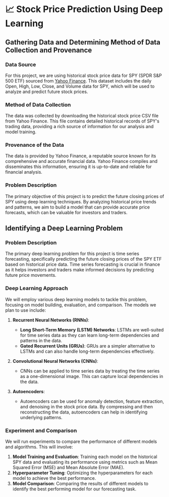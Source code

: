 # 📈 Stock Price Prediction Using Deep Learning


## Gathering Data and Determining Method of Data Collection and Provenance

### Data Source
For this project, we are using historical stock price data for SPY (SPDR S&P 500 ETF) sourced from [Yahoo Finance](https://ca.finance.yahoo.com/quote/SPY/history). This dataset includes the daily Open, High, Low, Close, and Volume data for SPY, which will be used to analyze and predict future stock prices.

### Method of Data Collection
The data was collected by downloading the historical stock price CSV file from Yahoo Finance. This file contains detailed historical records of SPY's trading data, providing a rich source of information for our analysis and model training.

### Provenance of the Data
The data is provided by Yahoo Finance, a reputable source known for its comprehensive and accurate financial data. Yahoo Finance compiles and disseminates this information, ensuring it is up-to-date and reliable for financial analysis.

### Problem Description
The primary objective of this project is to predict the future closing prices of SPY using deep learning techniques. By analyzing historical price trends and patterns, we aim to build a model that can provide accurate price forecasts, which can be valuable for investors and traders.

## Identifying a Deep Learning Problem

### Problem Description
The primary deep learning problem for this project is time series forecasting, specifically predicting the future closing prices of the SPY ETF based on historical price data. Time series forecasting is crucial in finance as it helps investors and traders make informed decisions by predicting future price movements.

### Deep Learning Approach
We will employ various deep learning models to tackle this problem, focusing on model building, evaluation, and comparison. The models we plan to use include:

1. **Recurrent Neural Networks (RNNs)**:
   - **Long Short-Term Memory (LSTM) Networks**: LSTMs are well-suited for time series data as they can learn long-term dependencies and patterns in the data.
   - **Gated Recurrent Units (GRUs)**: GRUs are a simpler alternative to LSTMs and can also handle long-term dependencies effectively.

2. **Convolutional Neural Networks (CNNs)**:
   - CNNs can be applied to time series data by treating the time series as a one-dimensional image. This can capture local dependencies in the data.

3. **Autoencoders**:
   - Autoencoders can be used for anomaly detection, feature extraction, and denoising in the stock price data. By compressing and then reconstructing the data, autoencoders can help in identifying underlying patterns.

### Experiment and Comparison
We will run experiments to compare the performance of different models and algorithms. This will involve:
1. **Model Training and Evaluation**: Training each model on the historical SPY data and evaluating its performance using metrics such as Mean Squared Error (MSE) and Mean Absolute Error (MAE).
2. **Hyperparameter Tuning**: Optimizing the hyperparameters for each model to achieve the best performance.
3. **Model Comparison**: Comparing the results of different models to identify the best performing model for our forecasting task.



